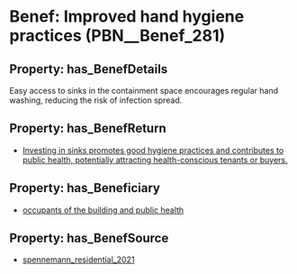 # Benef: __Improved hand hygiene practices__ (PBN__Benef_281)

## Property: has_BenefDetails

Easy access to sinks in the containment space encourages regular hand washing, reducing the risk of infection spread.

## Property: has_BenefReturn

* [Investing in sinks promotes good hygiene practices and contributes to public health, potentially attracting health-conscious tenants or buyers.](../BenefReturn/PBN__BenefReturn_294)

## Property: has_Beneficiary

* [occupants of the building and public health](../Stakeholder/PBN__Stakeholder_141)

## Property: has_BenefSource

* [spennemann_residential_2021](../Article/PBN__Article_56)

